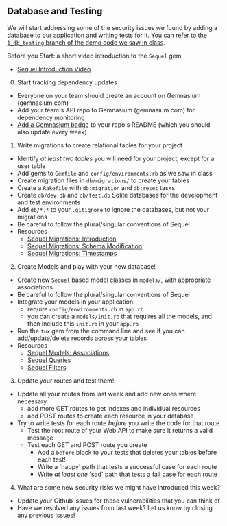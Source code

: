 ## Database and Testing

We will start addressing some of the security issues we found by adding a database to our application and writing tests for it. You can refer to the [`1_db_testing` branch of the demo code we saw in class](https://github.com/ISS-Security/configshare-api/tree/1_db_testing).

Before you Start: a short video introduction to the `Sequel` gem
  - [Sequel Introduction Video](https://www.rubytapas.com/2014/02/20/episode-179-sequel/)

0. Start tracking dependency updates
  - Everyone on your team should create an account on Gemnasium (gemnasium.com)
  - Add your team's API repo to Gemnasium (gemnasium.com) for dependency monitoring
  - [Add a Gemnasium badge](http://support.gemnasium.com/knowledgebase/articles/560841-how-to-add-the-gemnasiun-badge-to-my-project-readm) to your repo's README (which you should also update every week)
1. Write migrations to create relational tables for your project
  - Identify *at least two tables* you will need for your project, except for a user table
  - Add gems to `Gemfile` and `config/environments.rb` as we saw in class
  - Create migration files in `db/migrations/` to create your tables
  - Create a `Rakefile` with `db:migration` and `db:reset` tasks
  - Create `db/dev.db` and `db/test.db` Sqlite databases for the development and test environments
  - Add `db/*.*` to your `.gitignore` to ignore the databases, but not your migrations
  - Be careful to follow the plural/singular conventions of Sequel
  - Resources
    - [Sequel Migrations: Introduction](http://sequel.jeremyevans.net/rdoc/files/doc/migration_rdoc.html)
    - [Sequel Migrations: Schema Modification](http://sequel.jeremyevans.net/rdoc/files/doc/schema_modification_rdoc.html)
    - [Sequel Migrations: Timestamps](http://sequel.jeremyevans.net/rdoc-plugins/classes/Sequel/Plugins/Timestamps.html)
2. Create Models and play with your new database!
  - Create new `Sequel` based model classes in `models/`, with appropriate associations
  - Be careful to follow the plural/singular conventions of Sequel
  - Integrate your models in your application:
    - require `config/environments.rb` in `app.rb`
    - you can create a `models/init.rb` that requires all the models, and then include this `init.rb` in your `app.rb`
  - Run the `tux` gem from the command line and see if you can add/update/delete records across your tables
  - Resources
    - [Sequel Models: Associations](http://sequel.jeremyevans.net/rdoc/files/doc/association_basics_rdoc.html)
    - [Sequel Queries](http://sequel.jeremyevans.net/rdoc/files/doc/querying_rdoc.html)
    - [Sequel Filters](http://sequel.jeremyevans.net/rdoc/files/doc/dataset_filtering_rdoc.html)
3. Update your routes and test them!
  - Update all your routes from last week and add new ones where necessary
    - add more GET routes to get indexes and individual resources
    - add POST routes to create each resource in your database
  - Try to write tests for each route *before* you write the code for that route
    - Test the root route of your Web API to make sure it returns a valid message
    - Test each GET and POST route you create
      - Add a `before` block to your tests that deletes your tables before each test!
      - Write a 'happy' path that tests a successful case for each route
      - Write *at least one* 'sad' path that tests a fail case for each route
4. What are some new security risks we might have introduced this week?
  - Update your Github issues for these vulnerabilities that you can think of
  - Have we resolved any issues from last week? Let us know by closing any previous issues!
